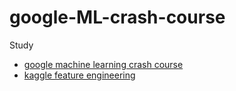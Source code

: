 # google-ML-crash-course
Study 
* [google machine learning crash course](https://developers.google.com/machine-learning/crash-course?hl=ko)
* [kaggle feature engineering](https://www.kaggle.com/learn/feature-engineering)
